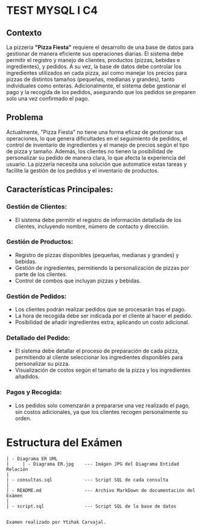 # TEST MYSQL I C4

## **Contexto**

La pizzería **"Pizza Fiesta"** requiere el desarrollo de una base de datos para gestionar de manera eficiente sus operaciones diarias. El sistema debe permitir el registro y manejo de clientes, productos (pizzas, bebidas e ingredientes), y pedidos. A su vez, la base de datos debe controlar los ingredientes utilizados en cada pizza, así como manejar los precios para pizzas de distintos tamaños (pequeñas, medianas y grandes), tanto individuales como enteras. Adicionalmente, el sistema debe gestionar el pago y la recogida de los pedidos, asegurando que los pedidos se preparen solo una vez confirmado el pago.

## Problema
Actualmente, "Pizza Fiesta" no tiene una forma eficaz de gestionar sus operaciones, lo que genera dificultades en el seguimiento de pedidos, el control de inventario de ingredientes y el manejo de precios según el tipo de pizza y tamaño. Además, los clientes no tienen la posibilidad de personalizar su pedido de manera clara, lo que afecta la experiencia del usuario. La pizzería necesita una solución que automatice estas tareas y facilite la gestión de los pedidos y el inventario de productos.

## Características Principales:

### Gestión de Clientes:
* El sistema debe permitir el registro de información detallada de los clientes, incluyendo nombre, número de contacto y dirección.

### Gestión de Productos:
* Registro de pizzas disponibles (pequeñas, medianas y grandes) y bebidas.
* Gestión de ingredientes, permitiendo la personalización de pizzas por parte de los clientes.
* Control de combos que incluyan pizzas y bebidas.

### Gestión de Pedidos:
* Los clientes podrán realizar pedidos que se procesarán tras el pago.
* La hora de recogida debe ser indicada por el cliente al hacer el pedido.
* Posibilidad de añadir ingredientes extra, aplicando un costo adicional.

### Detallado del Pedido:
* El sistema debe detallar el proceso de preparación de cada pizza, permitiendo al cliente seleccionar los ingredientes disponibles para personalizar su pizza.
* Visualización de costos según el tamaño de la pizza y los ingredientes añadidos.

### Pagos y Recogida: 
* Los pedidos solo comenzarán a prepararse una vez realizado el pago, sin costos adicionales, ya que los clientes recogen personalmente su orden.


# Estructura del Exámen

```
| - Diagrama ER UML
|     | - Diagrama ER.jpg    --- Imágen JPG del Diagrama Entidad Relación
|
| - consultas.sql            --- Script SQL de cada consulta
|
| - README.md                --- Archivo MarkDown de documentación del Exámen
|
| - script.sql               --- Script SQL de la base de datos
```

```

Examen realizado por Ytzhak Carvajal.

```